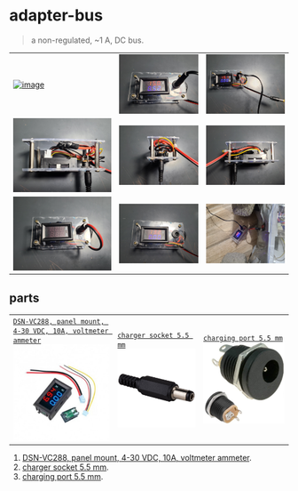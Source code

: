 # adapter-bus

> a non-regulated, ~1 A, DC bus.

|   |   |   |
| --- | --- | --- |
| [![image](https://github.com/kamangir/bluer-designs//blob/main/adapter-bus/wiring.png?raw=true)](https://github.com/kamangir/bluer-designs//blob/main/adapter-bus/wiring.svg) | [![image](https://github.com/kamangir/assets2/raw/main/adapter-bus/20251017_222911.jpg?raw=true)](https://github.com/kamangir/assets2/raw/main/adapter-bus/20251017_222911.jpg?raw=true) | [![image](https://github.com/kamangir/assets2/raw/main/adapter-bus/20251017_222929.jpg?raw=true)](https://github.com/kamangir/assets2/raw/main/adapter-bus/20251017_222929.jpg?raw=true) |
| [![image](https://github.com/kamangir/assets2/raw/main/adapter-bus/20251017_222938.jpg?raw=true)](https://github.com/kamangir/assets2/raw/main/adapter-bus/20251017_222938.jpg?raw=true) | [![image](https://github.com/kamangir/assets2/raw/main/adapter-bus/20251017_222943.jpg?raw=true)](https://github.com/kamangir/assets2/raw/main/adapter-bus/20251017_222943.jpg?raw=true) | [![image](https://github.com/kamangir/assets2/raw/main/adapter-bus/20251017_222949.jpg?raw=true)](https://github.com/kamangir/assets2/raw/main/adapter-bus/20251017_222949.jpg?raw=true) |
| [![image](https://github.com/kamangir/assets2/raw/main/adapter-bus/20251017_223017.jpg?raw=true)](https://github.com/kamangir/assets2/raw/main/adapter-bus/20251017_223017.jpg?raw=true) | [![image](https://github.com/kamangir/assets2/raw/main/adapter-bus/20251017_223034.jpg?raw=true)](https://github.com/kamangir/assets2/raw/main/adapter-bus/20251017_223034.jpg?raw=true) | [![image](https://github.com/kamangir/assets2/raw/main/adapter-bus/20251018_213244.jpg?raw=true)](https://github.com/kamangir/assets2/raw/main/adapter-bus/20251018_213244.jpg?raw=true) |

## parts

|   |   |   |
| --- | --- | --- |
| [`DSN-VC288, panel mount, 4-30 VDC, 10A, voltmeter ammeter`](./parts/dsn-vc288.md) [![image](https://github.com/kamangir/assets2/raw/main/bluer-sbc/parts/dsn-vc288.jpg?raw=true)](./parts/dsn-vc288.md)  | [`charger socket 5.5 mm`](./parts/charger-socket.md) [![image](https://github.com/kamangir/assets2/raw/main/bluer-sbc/parts/charger-socket.jpg?raw=true)](./parts/charger-socket.md)  | [`charging port 5.5 mm`](./parts/charging-port.md) [![image](https://github.com/kamangir/assets2/raw/main/bluer-sbc/parts/charging-port.jpg?raw=true)](./parts/charging-port.md)  |

1. [DSN-VC288, panel mount, 4-30 VDC, 10A, voltmeter ammeter](./parts/dsn-vc288.md).
1. [charger socket 5.5 mm](./parts/charger-socket.md).
1. [charging port 5.5 mm](./parts/charging-port.md).
